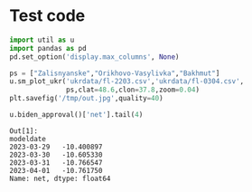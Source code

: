 # Test code

```python
import util as u
import pandas as pd
pd.set_option('display.max_columns', None)
```









```python
ps = ["Zalisnyanske","Orikhovo-Vasylivka","Bakhmut"]
u.sm_plot_ukr('ukrdata/fl-2203.csv','ukrdata/fl-0304.csv',
              ps,clat=48.6,clon=37.8,zoom=0.04)
plt.savefig('/tmp/out.jpg',quality=40)
```

















```python
u.biden_approval()['net'].tail(4)
```

```text
Out[1]: 
modeldate
2023-03-29   -10.400897
2023-03-30   -10.605330
2023-03-31   -10.766547
2023-04-01   -10.761750
Name: net, dtype: float64
```

